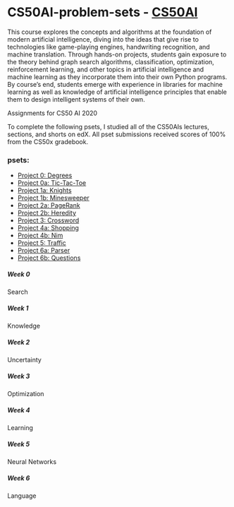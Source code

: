 # CS50AI-problem-sets - [CS50AI](https://cs50.harvard.edu/ai/2020/)
This course explores the concepts and algorithms at the foundation of modern artificial intelligence, diving into the ideas that give rise to technologies like game-playing engines, handwriting recognition, and machine translation. Through hands-on projects, students gain exposure to the theory behind graph search algorithms, classification, optimization, reinforcement learning, and other topics in artificial intelligence and machine learning as they incorporate them into their own Python programs. By course’s end, students emerge with experience in libraries for machine learning as well as knowledge of artificial intelligence principles that enable them to design intelligent systems of their own.

Assignments for CS50 AI 2020

To complete the following psets, I studied all of the CS50AIs lectures, sections, and shorts on edX. 
All pset submissions received scores of 100% from the CS50x gradebook.

### psets:
- [Project 0: Degrees](https://cs50.harvard.edu/ai/2020/projects/0/degrees/)
- [Project 0a: Tic-Tac-Toe](https://cs50.harvard.edu/ai/2020/projects/0/tictactoe/)
- [Project 1a: Knights](https://cs50.harvard.edu/ai/2020/projects/1/knights/)
- [Project 1b: Minesweeper](https://cs50.harvard.edu/ai/2020/projects/1/minesweeper/)
- [Project 2a: PageRank](https://cs50.harvard.edu/ai/2020/projects/2/pagerank/)
- [Project 2b: Heredity](https://cs50.harvard.edu/ai/2020/projects/2/heredity/)
- [Project 3: Crossword](https://cs50.harvard.edu/ai/2020/projects/3/crossword/)
- [Project 4a: Shopping](https://cs50.harvard.edu/ai/2020/projects/4/shopping/)
- [Project 4b: Nim](https://cs50.harvard.edu/ai/2020/projects/4/nim/)
- [Project 5: Traffic](https://cs50.harvard.edu/ai/2020/projects/5/traffic/)
- [Project 6a: Parser](https://cs50.harvard.edu/ai/2020/projects/6/parser/)
- [Project 6b: Questions](https://cs50.harvard.edu/ai/2020/projects/6/questions/)

##### Week 0
Search

##### Week 1
Knowledge

##### Week 2
Uncertainty    

##### Week 3
Optimization

##### Week 4
Learning
    
##### Week 5
Neural Networks

##### Week 6
Language